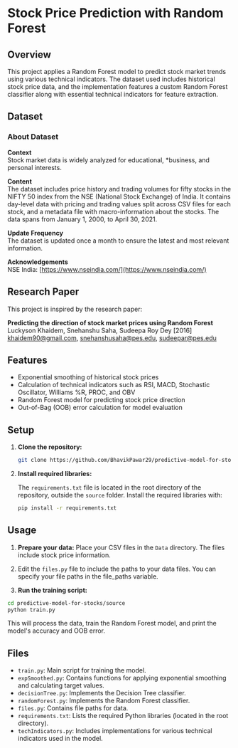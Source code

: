 # Stock Price Prediction with Random Forest

## Overview
This project applies a Random Forest model to predict stock market trends using various technical indicators. The dataset used includes historical stock price data, and the implementation features a custom Random Forest classifier along with essential technical indicators for feature extraction.

## Dataset

### About Dataset
**Context**  
Stock market data is widely analyzed for educational, *business, and personal interests.

**Content**  
The dataset includes price history and trading volumes for fifty stocks in the NIFTY 50 index from the NSE (National Stock Exchange) of India. It contains day-level data with pricing and trading values split across CSV files for each stock, and a metadata file with macro-information about the stocks. The data spans from January 1, 2000, to April 30, 2021.

**Update Frequency**  
The dataset is updated once a month to ensure the latest and most relevant information.

**Acknowledgements**  
NSE India: [https://www.nseindia.com/](https://www.nseindia.com/)

## Research Paper

This project is inspired by the research paper:

**Predicting the direction of stock market prices using Random Forest**  
Luckyson Khaidem, Snehanshu Saha, Sudeepa Roy Dey [2016]
[khaidem90@gmail.com](mailto:khaidem90@gmail.com), [snehanshusaha@pes.edu](mailto:snehanshusaha@pes.edu), [sudeepar@pes.edu](mailto:sudeepar@pes.edu)

## Features

- Exponential smoothing of historical stock prices
- Calculation of technical indicators such as RSI, MACD, Stochastic Oscillator, Williams %R, PROC, and OBV
- Random Forest model for predicting stock price direction
- Out-of-Bag (OOB) error calculation for model evaluation

## Setup

1. **Clone the repository:**

   ```bash
   git clone https://github.com/BhavikPawar29/predictive-model-for-stocks.git
   ```

2. **Install required libraries:**

   The `requirements.txt` file is located in the root directory of the repository, outside the `source` folder. Install the required libraries with:

   ```bash
   pip install -r requirements.txt
   ```

## Usage

1. **Prepare your data:** Place your CSV files in the `Data` directory. The files include stock price information.

2. Edit the `files.py` file to include the paths to your data files. You can specify your file paths in the file_paths variable.

3.  **Run the training script:**

   ```bash
   cd predictive-model-for-stocks/source
   python train.py
   ```

   This will process the data, train the Random Forest model, and print the model's accuracy and OOB error.

## Files

- `train.py`: Main script for training the model.
- `expSmoothed.py`: Contains functions for applying exponential smoothing and calculating target values.
- `decisionTree.py`: Implements the Decision Tree classifier.
- `randomForest.py`: Implements the Random Forest classifier.
- `files.py`: Contains file paths for data.
- `requirements.txt`: Lists the required Python libraries (located in the root directory).
- `techIndicators.py`: Includes implementations for various technical indicators used in the model.

